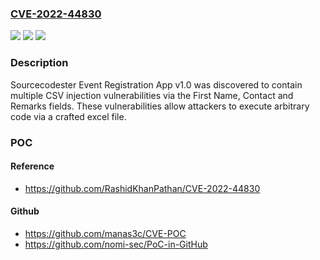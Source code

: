 ### [CVE-2022-44830](https://cve.mitre.org/cgi-bin/cvename.cgi?name=CVE-2022-44830)
![](https://img.shields.io/static/v1?label=Product&message=n%2Fa&color=blue)
![](https://img.shields.io/static/v1?label=Version&message=n%2Fa&color=blue)
![](https://img.shields.io/static/v1?label=Vulnerability&message=n%2Fa&color=brighgreen)

### Description

Sourcecodester Event Registration App v1.0 was discovered to contain multiple CSV injection vulnerabilities via the First Name, Contact and Remarks fields. These vulnerabilities allow attackers to execute arbitrary code via a crafted excel file.

### POC

#### Reference
- https://github.com/RashidKhanPathan/CVE-2022-44830

#### Github
- https://github.com/manas3c/CVE-POC
- https://github.com/nomi-sec/PoC-in-GitHub

